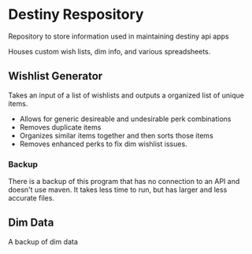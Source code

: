 # Destiny Respository
Repository to store information used in maintaining destiny api apps

Houses custom wish lists, dim info, and various spreadsheets. 

## Wishlist Generator
Takes an input of a list of wishlists and outputs a organized list of unique items.
- Allows for generic desireable and undesirable perk combinations
- Removes duplicate items
- Organizes similar items together and then sorts those items
- Removes enhanced perks to fix dim wishlist issues. 

### Backup
There is a backup of this program that has no connection to an API and doesn't use maven. It takes less time to run, but has larger and less accurate files. 

## Dim Data
A backup of dim data

